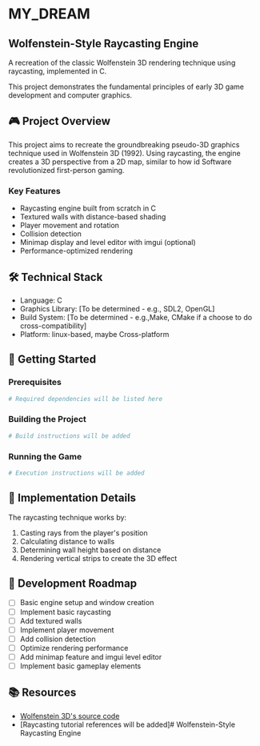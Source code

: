 # MY_DREAM

## Wolfenstein-Style Raycasting Engine

A recreation of the classic Wolfenstein 3D rendering technique using raycasting, implemented in C.

This project demonstrates the fundamental principles of early 3D game development and computer graphics.

## 🎮 Project Overview

This project aims to recreate the groundbreaking pseudo-3D graphics technique used in Wolfenstein 3D (1992). Using raycasting, the engine creates a 3D perspective from a 2D map, similar to how id Software revolutionized first-person gaming.

### Key Features

- Raycasting engine built from scratch in C
- Textured walls with distance-based shading
- Player movement and rotation
- Collision detection
- Minimap display and level editor with imgui (optional)
- Performance-optimized rendering

## 🛠️ Technical Stack

- Language: C
- Graphics Library: [To be determined - e.g., SDL2, OpenGL]
- Build System: [To be determined - e.g.,Make, CMake if a choose to do cross-compatibility]
- Platform: linux-based, maybe Cross-platform

## 🚀 Getting Started

### Prerequisites

```bash
# Required dependencies will be listed here
```

### Building the Project

```bash
# Build instructions will be added
```

### Running the Game

```bash
# Execution instructions will be added
```

## 🎯 Implementation Details

The raycasting technique works by:
1. Casting rays from the player's position
2. Calculating distance to walls
3. Determining wall height based on distance
4. Rendering vertical strips to create the 3D effect

## 📝 Development Roadmap

- [ ] Basic engine setup and window creation
- [ ] Implement basic raycasting
- [ ] Add textured walls
- [ ] Implement player movement
- [ ] Add collision detection
- [ ] Optimize rendering performance
- [ ] Add minimap feature and imgui level editor
- [ ] Implement basic gameplay elements

## 📚 Resources

- [Wolfenstein 3D's source code](https://github.com/id-Software/wolf3d)
- [Raycasting tutorial references will be added]# Wolfenstein-Style Raycasting Engine
